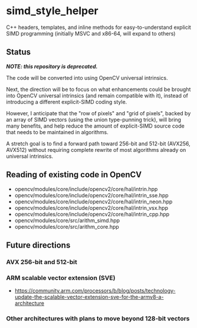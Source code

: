 # simd_style_helper

C++ headers, templates, and inline methods for easy-to-understand explicit SIMD programming (initially MSVC and x86-64, will expand to others)

## Status

***NOTE: this repository is deprecated.***

The code will be converted into using OpenCV universal intrinsics.

Next, the direction will be to focus on what enhancements could be brought into OpenCV universal intrinsics 
(and remain compatible with it), instead of introducing a different explicit-SIMD coding style.

However, I anticipate that the "row of pixels" and "grid of pixels", backed by an array of SIMD vectors 
(using the union type-punning trick), will bring many benefits, and help reduce the amount of explicit-SIMD
source code that needs to be maintained in algorithms.

A stretch goal is to find a forward path toward 256-bit and 512-bit (AVX256, AVX512) without requiring
complete rewrite of most algorithms already on universal intrinsics.

## Reading of existing code in OpenCV

 * opencv/modules/core/include/opencv2/core/hal/intrin.hpp
 * opencv/modules/core/include/opencv2/core/hal/intrin_sse.hpp
 * opencv/modules/core/include/opencv2/core/hal/intrin_neon.hpp
 * opencv/modules/core/include/opencv2/core/hal/intrin_vsx.hpp
 * opencv/modules/core/include/opencv2/core/hal/intrin_cpp.hpp
 * opencv/modules/core/src/arithm_simd.hpp
 * opencv/modules/core/src/arithm_core.hpp

## Future directions

### AVX 256-bit and 512-bit

### ARM scalable vector extension (SVE)

 * https://community.arm.com/processors/b/blog/posts/technology-update-the-scalable-vector-extension-sve-for-the-armv8-a-architecture
 
### Other architectures with plans to move beyond 128-bit vectors

